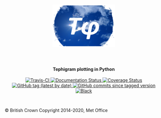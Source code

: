 <h1 align="center">
  <a href="https://tephi.readthedocs.io/en/latest/" style="display: block; margin: 0 auto;">
   <img src="docs/tephi/source/_static/tephi-logo-200-137.png"
        style="max-width: 40%;" alt="Tephi"></a><br>
</h1>

<h4 align="center">
    Tephigram plotting in Python 
</h4>

<p align="center">
<a href="https://travis-ci.org/github/SciTools/tephi/branches">
    <img src="https://travis-ci.org/SciTools/tephi.svg?branch=master"
         alt="Travis-CI" />
</a>
<a href="https://tephi.readthedocs.io/en/latest/?badge=latest">
    <img src="https://readthedocs.org/projects/tephi/badge/?version=latest"
         alt="Documentation Status" />
</a>
<a href="https://coveralls.io/github/SciTools/tephi?branch=master">
    <img src="https://coveralls.io/repos/github/SciTools/tephi/badge.svg?branch=master"
         alt="Coverage Status" />
</a>
<a href="https://github.com/SciTools/tephi/releases">
    <img src="https://img.shields.io/github/v/tag/scitools/tephi?color=orange"
         alt="GitHub tag (latest by date)" />
</a>
<a href="https://github.com/SciTools/tephi/commits/master">
    <img src="https://img.shields.io/github/commits-since/scitools/tephi/latest/master"
         alt="GitHub commits since tagged version" />
</a>
<a href="https://github.com/psf/black">
    <img src="https://img.shields.io/badge/code/style-black-000000.svg"
         alt="Black" />
</a>
</p>

<br>

© British Crown Copyright 2014-2020, Met Office

